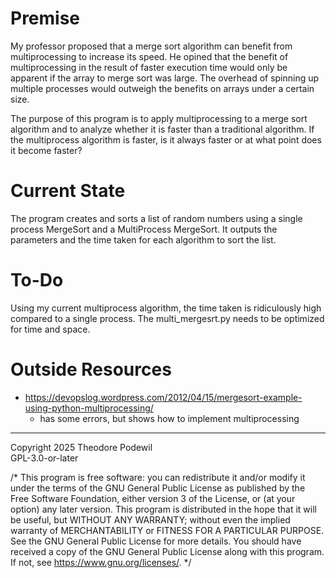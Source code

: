 # Premise
My professor proposed that a merge sort algorithm can benefit from multiprocessing to increase its speed.
He opined that the benefit of multiprocessing in the result of faster execution time would only be apparent if the array to merge sort was large.
The overhead of spinning up multiple processes would outweigh the benefits on arrays under a certain size.

The purpose of this program is to apply multiprocessing to a merge sort algorithm and to analyze whether it is faster than a traditional algorithm.
If the multiprocess algorithm is faster, is it always faster or at what point does it become faster?

# Current State
The program creates and sorts a list of random numbers using a single process MergeSort and a MultiProcess MergeSort.
It outputs the parameters and the time taken for each algorithm to sort the list.

# To-Do
Using my current multiprocess algorithm, the time taken is ridiculously high compared to a single process.  The multi_mergesrt.py
needs to be optimized for time and space.

# Outside Resources
* https://devopslog.wordpress.com/2012/04/15/mergesort-example-using-python-multiprocessing/
    * has some errors, but shows how to implement multiprocessing


_____________________________________________________________________________________________________________________

Copyright 2025 Theodore Podewil  
GPL-3.0-or-later  

/* This program is free software: you can redistribute it and/or modify it under the terms of the GNU General Public License as published by the Free Software Foundation, either version 3 of the License, or (at your option) any later version. This program is distributed in the hope that it will be useful, but WITHOUT ANY WARRANTY; without even the implied warranty of MERCHANTABILITY or FITNESS FOR A PARTICULAR PURPOSE. See the GNU General Public License for more details. You should have received a copy of the GNU General Public License along with this program. If not, see https://www.gnu.org/licenses/. */
